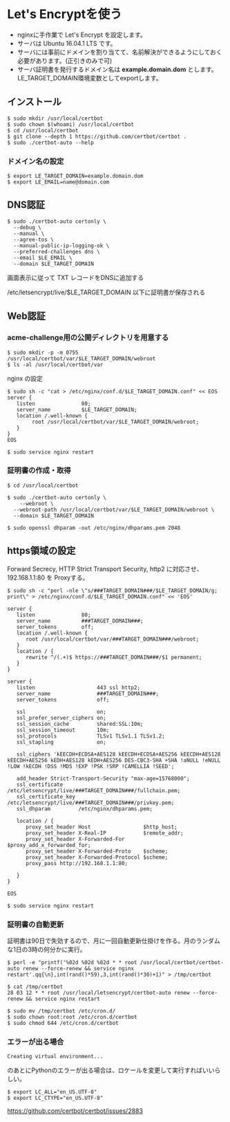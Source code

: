 # Let's Encryptを使う

* nginxに手作業で Let's Encrypt を設定します。
* サーバは Ubuntu 16.04.1 LTS です。
* サーバには事前にドメインを割り当てて、名前解決ができるようにしておく必要があります。(正引きのみで可)
* サーバ証明書を発行するドメイン名は **example.domain.dom** とします。LE_TARGET_DOMAIN環境変数としてexportします。

## インストール

	$ sudo mkdir /usr/local/certbot
	$ sudo chown $(whoami) /usr/local/certbot
	$ cd /usr/local/certbot
	$ git clone --depth 1 https://github.com/certbot/certbot .
	$ sudo ./certbot-auto --help

### ドメイン名の設定

	$ export LE_TARGET_DOMAIN=example.domain.dom
	$ export LE_EMAIL=name@domain.com

## DNS認証

	$ sudo ./certbot-auto certonly \
	  --debug \
	  --manual \
	  --agree-tos \
	  --manual-public-ip-logging-ok \
	  --preferred-challenges dns \
	  --email $LE_EMAIL \
	  --domain $LE_TARGET_DOMAIN  

画面表示に従って TXT レコードをDNSに追加する

/etc/letsencrypt/live/$LE_TARGET_DOMAIN 以下に証明書が保存される

## Web認証

### acme-challenge用の公開ディレクトリを用意する

	$ sudo mkdir -p -m 0755 /usr/local/certbot/var/$LE_TARGET_DOMAIN/webroot
	$ ls -al /usr/local/certbot/var

nginx の設定

	$ sudo sh -c "cat > /etc/nginx/conf.d/$LE_TARGET_DOMAIN.conf" << EOS
	server {
	   listen               80;
	   server_name          $LE_TARGET_DOMAIN;
	   location /.well-known {
	        root /usr/local/certbot/var/$LE_TARGET_DOMAIN/webroot;
	   }
	}
	EOS

	$ sudo service nginx restart

### 証明書の作成・取得

	$ cd /usr/local/certbot

	$ sudo ./certbot-auto certonly \
		--webroot \
	  --webroot-path /usr/local/certbot/var/$LE_TARGET_DOMAIN/webroot \
	  --domain $LE_TARGET_DOMAIN  

	$ sudo openssl dhparam -out /etc/nginx/dhparams.pem 2048

## https領域の設定

Forward Secrecy, HTTP Strict Transport Security, http2 に対応させ、192.168.1.1:80 を Proxyする。

	$ sudo sh -c "perl -nle \"s/###TARGET_DOMAIN###/$LE_TARGET_DOMAIN/g; print\" > /etc/nginx/conf.d/$LE_TARGET_DOMAIN.conf" << 'EOS'
	
	server {
	   listen               80;
	   server_name          ###TARGET_DOMAIN###;
	   server_tokens        off;
	   location /.well-known {
	      root /usr/local/certbot/var/###TARGET_DOMAIN###/webroot;
	   }
	   location / {
	      rewrite ^/(.+)$ https://###TARGET_DOMAIN###/$1 permanent;
	   }
	}
	
	server {
	   listen                    443 ssl http2;
	   server_name               ###TARGET_DOMAIN###;
	   server_tokens             off;
	
	   ssl                       on;
	   ssl_prefer_server_ciphers on;
	   ssl_session_cache         shared:SSL:10m;
	   ssl_session_timeout       10m;
	   ssl_protocols             TLSv1 TLSv1.1 TLSv1.2;
	   ssl_stapling              on;
	
	   ssl_ciphers 'kEECDH+ECDSA+AES128 kEECDH+ECDSA+AES256 kEECDH+AES128 kEECDH+AES256 kEDH+AES128 kEDH+AES256 DES-CBC3-SHA +SHA !aNULL !eNULL !LOW !kECDH !DSS !MD5 !EXP !PSK !SRP !CAMELLIA !SEED';
	
	   add_header Strict-Transport-Security "max-age=15768000";
	   ssl_certificate     /etc/letsencrypt/live/###TARGET_DOMAIN###/fullchain.pem;
	   ssl_certificate_key /etc/letsencrypt/live/###TARGET_DOMAIN###/privkey.pem;
	   ssl_dhparam         /etc/nginx/dhparams.pem;
	
	   location / {
	      proxy_set_header Host                 $http_host;
	      proxy_set_header X-Real-IP            $remote_addr;
	      proxy_set_header X-Forwarded-For      $proxy_add_x_forwarded_for;
	      proxy_set_header X-Forwarded-Proto    $scheme;
	      proxy_set_header X-Forwarded-Protocol $scheme;
	      proxy_pass http://192.168.1.1:80;
	
	   }
	}
	
	EOS

	$ sudo service nginx restart

### 証明書の自動更新

証明書は90日で失効するので、月に一回自動更新仕掛けを作る。月のランダムな1日の3時の何分かに実行。

	$ perl -e "printf('%02d %02d %02d * * root /usr/local/certbot/certbot-auto renew --force-renew && service nginx restart'.qq{\n},int(rand()*59),3,int(rand()*30)+1)" > /tmp/certbot

	$ cat /tmp/certbot
	28 03 12 * * root /usr/local/letsencrypt/certbot-auto renew --force-renew && service nginx restart

	$ sudo mv /tmp/certbot /etc/cron.d/
	$ sudo chown root:root /etc/cron.d/certbot
	$ sudo chmod 644 /etc/cron.d/certbot


### エラーが出る場合

	Creating virtual environment...
	
のあとにPythonのエラーが出る場合は、ロケールを変更して実行すればいいらしい。

	$ export LC_ALL="en_US.UTF-8"
	$ export LC_CTYPE="en_US.UTF-8"

https://github.com/certbot/certbot/issues/2883

